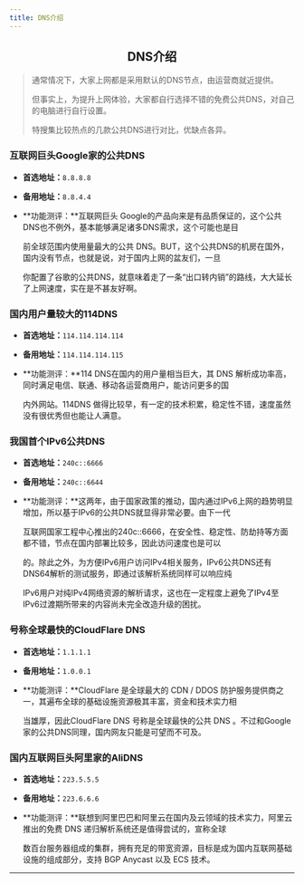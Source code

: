 ```yaml
---
title: DNS介绍
---
```


<h2 align="center">DNS介绍</h2>



> 通常情况下，大家上网都是采用默认的DNS节点，由运营商就近提供。
>
> 但事实上，为提升上网体验，大家都自行选择不错的免费公共DNS，对自己的电脑进行自行设置。
>
> 特搜集比较热点的几款公共DNS进行对比，优缺点各异。

### 互联网巨头Google家的公共DNS

- **首选地址：**`8.8.8.8`

- **备用地址：**`8.8.4.4`

- **功能测评：**互联网巨头 Google的产品向来是有品质保证的，这个公共DNS也不例外，基本能够满足诸多DNS需求，这个可能也是目

  前全球范围内使用量最大的公共 DNS。BUT，这个公共DNS的机房在国外，国内没有节点，也就是说，对于国内上网的盆友们，一旦

  你配置了谷歌的公共DNS，就意味着走了一条“出口转内销”的路线，大大延长了上网速度，实在是不甚友好啊。



### 国内用户量较大的114DNS

- **首选地址：**`114.114.114.114`

- **备用地址：**`114.114.114.115`

- **功能测评：**114 DNS在国内的用户量相当巨大，其 DNS 解析成功率高，同时满足电信、联通、移动各运营商用户，能访问更多的国

  内外网站。114DNS 做得比较早，有一定的技术积累，稳定性不错，速度虽然没有很优秀但也能让人满意。



### 我国首个IPv6公共DNS

- **首选地址：**`240c::6666`

- **备用地址：**`240c::6644`

- **功能测评：**这两年，由于国家政策的推动，国内通过IPv6上网的趋势明显增加，所以基于IPv6的公共DNS就显得非常必要。由下一代

  互联网国家工程中心推出的240c::6666，在安全性、稳定性、防劫持等方面都不错，节点在国内部署比较多，因此访问速度也是可以

  的。除此之外，为方便IPv6用户访问IPv4相关服务，IPv6公共DNS还有DNS64解析的测试服务，即通过该解析系统同样可以响应纯

  IPv6用户对纯IPv4网络资源的解析请求，这也在一定程度上避免了IPv4至IPv6过渡期所带来的内容尚未完全改造升级的困扰。



### 号称全球最快的CloudFlare DNS

- **首选地址：**`1.1.1.1`

- **备用地址：**`1.0.0.1`

- **功能测评：**CloudFlare 是全球最大的 CDN / DDOS 防护服务提供商之一，其遍布全球的基础设施资源极其丰富，资金和技术实力相

  当雄厚，因此CloudFlare DNS 号称是全球最快的公共 DNS 。不过和Google家的公共DNS同理，国内网友只能是可望而不可及。



### 国内互联网巨头阿里家的AliDNS

- **首选地址：**`223.5.5.5`

- **备用地址：**`223.6.6.6`

- **功能测评：**联想到阿里巴巴和阿里云在国内及云领域的技术实力，阿里云推出的免费 DNS 递归解析系统还是值得尝试的，宣称全球

  数百台服务器组成的集群，拥有充足的带宽资源，目标是成为国内互联网基础设施的组成部分，支持 BGP Anycast 以及 ECS 技术。



---




